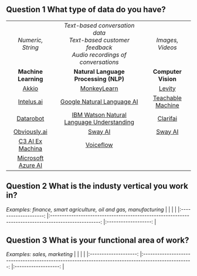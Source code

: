 ## **Question 1** What type of data do you have?

|                      	|                                                                                                     	|                     	|
|:--------------------:	|:---------------------------------------------------------------------------------------------------:	|:-------------------:	|
|   _Numeric, String_  	| _Text-based conversation data<br>Text-based customer feedback<br>Audio recordings of conversations_ 	|   _Images, Videos_  	|
| **Machine Learning** 	|                                **Natural Language Processing  (NLP)**                               	| **Computer Vision** 	|
| [Akkio](https://www.akkio.com/)                	| [MonkeyLearn](https://monkeylearn.com/)                                                                                         	| [Levity](https://levity.ai/)              	|
| [Intelus.ai](https://intelus.ai/)           	| [Google Natural Language AI](https://cloud.google.com/natural-language)                                                            	| [Teachable Machine](https://teachablemachine.withgoogle.com/)   	|
| [Datarobot](https://www.datarobot.com/)            	| [IBM Watson Natural Language Understanding](https://www.ibm.com/cloud/watson-natural-language-understanding)                                                                                      	| [Clarifai](https://www.clarifai.com/)            	|
| [Obviously.ai](https://www.obviously.ai/)         	| [Sway AI](https://sway-ai.com/)                                                                                             	| [Sway AI](https://sway-ai.com/)             	|
| [C3 AI Ex Machina](https://c3.ai/products/c3-ai-ex-machina/)        	| [Voiceflow](https://www.voiceflow.com/)                                                                                           	|                     	|
| [Microsoft Azure AI](https://azure.microsoft.com/en-us/solutions/ai/#overview)   	|                                                                                                     	|                     	|

## **Question 2** What is the industy vertical you work in?
  _Examples: finance, smart agriculture, oil and gas, manufacturing_
|                      	|                                                                                                     	|                     	|
|:--------------------:	|:---------------------------------------------------------------------------------------------------:	|:-------------------:	|
## **Question 3** What is your functional area of work?
   _Examples: sales, marketing_
|                      	|                                                                                                     	|                     	|
|:--------------------:	|:---------------------------------------------------------------------------------------------------:	|:-------------------:	|
